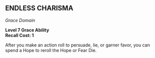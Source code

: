 ## ENDLESS CHARISMA  
_Grace Domain_

**Level 7 Grace Ability**  
**Recall Cost: 1**

After you make an action roll to persuade, lie, or garner favor, you can spend a Hope to reroll the Hope or Fear Die. 
